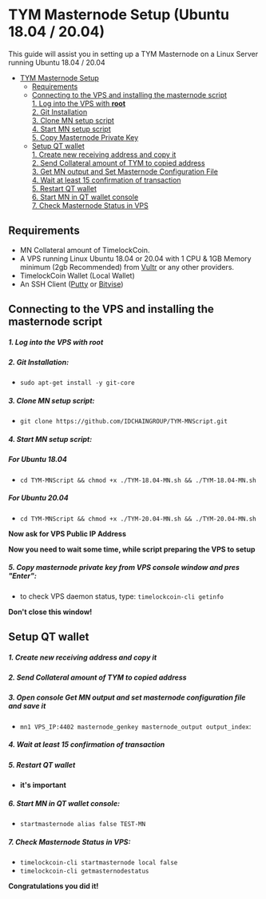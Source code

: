 # TYM Masternode Setup (Ubuntu 18.04 / 20.04)
This guide will assist you in setting up a TYM Masternode on a Linux Server running Ubuntu 18.04 / 20.04

- [TYM Masternode Setup](#tym-masternode-setup)  
  	* [Requirements](#requirements) 
  * [Connecting to the VPS and installing the masternode script](#Connecting-to-the-VPS-and-installing-the-masternode-script)  
         [1. Log into the VPS with **root**](#1-log-into-the-vps-with-root)  
         [2. Git Installation](#2-git-installation)  
         [3. Clone MN setup script](#3-clone-mn-setup-script)  
         [4. Start MN setup script](#4-start-mn-setup-script)  
         [5. Copy Masternode Private Key](#5-copy-masternode-private-key-from-vps-console-window-and-pres-enter)
  * [Setup QT wallet](#setup-qt-wallet)  
         [1. Create new receiving address and copy it](#1-create-new-receiving-address-and-copy-it)  
	 [2. Send Collateral amount of TYM to copied address](#2-send-collateral-amount-of-tym-to-copied-address)  
	 [3. Get MN output and Set Masternode Configuration File](#3-open-console-get-mn-output-and-set-masternode-configuration-file-and-save-it)  
	 [4. Wait at least 15 confirmation of transaction](#4-wait-at-least-15-confirmation-of-transaction)  
         [5. Restart QT wallet](#5-restart-qt-wallet)  
         [6. Start MN in QT wallet console](#6-start-mn-in-qt-wallet-console)  
	 [7. Check Masternode Status in VPS](#7-check-masternode-status-in-vps)  

## Requirements
- MN Collateral amount of TimelockCoin.
- A VPS running Linux Ubuntu 18.04 or 20.04 with 1 CPU & 1GB Memory minimum (2gb Recommended) from [Vultr](https://www.vultr.com/?ref=8622028) or any other providers.
- TimelockCoin Wallet (Local Wallet)
- An SSH Client (<a href="https://www.putty.org/" target="_blank">Putty</a> or <a href="https://dl.bitvise.com/BvSshClient-Inst.exe" target="_blank">Bitvise</a>)


## Connecting to the VPS and installing the masternode script

##### 1. Log into the VPS with **root**  

##### 2. Git Installation:  
- ```sudo apt-get install -y git-core```  

##### 3. Clone MN setup script: 
- ```git clone https://github.com/IDCHAINGROUP/TYM-MNScript.git```  

##### 4. Start MN setup script: 
##### For Ubuntu 18.04
- ```cd TYM-MNScript && chmod +x ./TYM-18.04-MN.sh && ./TYM-18.04-MN.sh```

##### For Ubuntu 20.04
- ```cd TYM-MNScript && chmod +x ./TYM-20.04-MN.sh && ./TYM-20.04-MN.sh```
   
**Now ask for VPS Public IP Address** 

**Now you need to wait some time, while script preparing the VPS to setup**  
##### 5. Copy masternode private key from VPS console window and pres "Enter":


- to check VPS daemon status, type: ```timelockcoin-cli getinfo```

**Don't close this window!** 	

## Setup QT wallet
##### 1. Create new receiving address and copy it

##### 2. Send Collateral amount of TYM to copied address

##### 3. Open console Get MN output and set masternode configuration file and save it
- ```mn1 VPS_IP:4402 masternode_genkey masternode_output output_index```:

##### 4. Wait at least 15 confirmation of transaction

##### 5. Restart QT wallet  
- **it's important**

##### 6. Start MN in QT wallet console:
- ```startmasternode alias false TEST-MN```

##### 7. Check Masternode Status in VPS:
- ```timelockcoin-cli startmasternode local false``` 
- ```timelockcoin-cli getmasternodestatus```  

**Сongratulations you did it!**